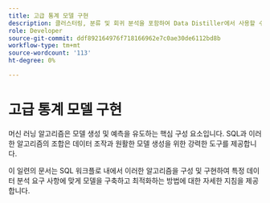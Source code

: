 ```yaml
---
title: 고급 통계 모델 구현
description: 클러스터링, 분류 및 회귀 분석을 포함하여 Data Distiller에서 사용할 수 있는 다양한 코어 모델링 기술에 대해 알아봅니다. 이 문서에서는 SQL 워크플로 내에서 이러한 알고리즘을 구성 및 구현하여 특정 데이터 분석 요구 사항에 맞게 모델을 구축하고 최적화하는 방법에 대한 자세한 지침을 제공합니다.
role: Developer
source-git-commit: ddf892164976f718166962e7c0ae30de6112bd8b
workflow-type: tm+mt
source-wordcount: '113'
ht-degree: 0%

---
```


# 고급 통계 모델 구현

머신 러닝 알고리즘은 모델 생성 및 예측을 유도하는 핵심 구성 요소입니다. SQL과 이러한 알고리즘의 조합은 데이터 조작과 원활한 모델 생성을 위한 강력한 도구를 제공합니다.

이 일련의 문서는 SQL 워크플로 내에서 이러한 알고리즘을 구성 및 구현하여 특정 데이터 분석 요구 사항에 맞게 모델을 구축하고 최적화하는 방법에 대한 자세한 지침을 제공합니다.

